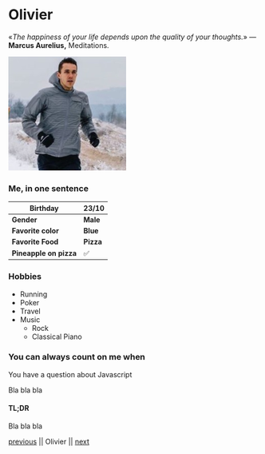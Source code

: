 <h1>Olivier</h1>

«*The happiness of your life depends upon the quality of your thoughts.*»
― **Marcus Aurelius,** Meditations.

![Photo](assets/photo.png)

### Me, in one sentence

| **Birthday**           | 23/10     |
| ---------------------- | ---- |
| **Gender**             | **Male** |
| **Favorite color**     | **Blue** |
| **Favorite Food**      | **Pizza** |
| **Pineapple on pizza** | ✅    |

### Hobbies

<ul> 
    <li>Running</li>
    <li>Poker</li>
    <li>Travel</li>
    <li> Music
        <ul>
    		<li>Rock</li>
    		<li>Classical Piano</li>
    	</ul>
    </li>
</ul>

### You can always count on me when 

You have a question about Javascript 

Bla bla bla

#### TL;DR

Bla bla bla

[previous](https://www.google.com) || Olivier || [next](https://www.google.com)




